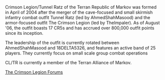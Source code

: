 Crimson Legion/Tunnel Ratz of the Terran Republic of Markov was formed
in April of 2004 after the merger of the cave-focused and small skirmish
infantry combat outfit Tunnel Ratz (led by AhmedShahMasood) and the
armor-focused outfit The Crimson Legion (led by TheImpaler). As of
August '06, the outfit boasts 17 CR5s and has accrued over 800,000
outfit points since its inception.

The leadership of the outfit is currently rotated between
AhmedShahMasood and 18DELTA5326, and features an active band of 25
players. They currently focus on small scale group combat operations

CL/TR is currently a member of the Terran Alliance of Markov.

[The Crimson Legion Forums](http://pscrimson.forumer.com)